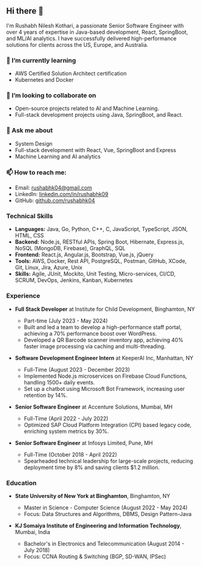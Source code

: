 ## Hi there 👋

I'm Rushabh Nilesh Kothari, a passionate Senior Software Engineer with over 4 years of expertise in Java-based development, React, SpringBoot, and ML/AI analytics. I have successfully delivered high-performance solutions for clients across the US, Europe, and Australia. 

### 🌱 I’m currently learning
- AWS Certified Solution Architect certification
- Kubernetes and Docker

### 👯 I’m looking to collaborate on
- Open-source projects related to AI and Machine Learning.
- Full-stack development projects using Java, SpringBoot, and React.

### 💬 Ask me about
- System Design
- Full-stack development with React, Vue, SpringBoot and Express
- Machine Learning and AI analytics

### 📫 How to reach me:
- Email: [rushabhk04@gmail.com](mailto:rushabhk04@gmail.com)
- LinkedIn: [linkedin.com/in/rushabhk09](https://www.linkedin.com/in/rushabhk09)
- GitHub: [github.com/rushabhk04](https://www.github.com/rushabhk04)

### Technical Skills
- **Languages:** Java, Go, Python, C++, C, JavaScript, TypeScript, JSON, HTML, CSS
- **Backend:** Node.js, RESTful APIs, Spring Boot, Hibernate, Express.js, NoSQL (MongoDB, Firebase), GraphQL, SQL
- **Frontend:** React.js, Angular.js, Bootstrap, Vue.js, jQuery
- **Tools:** AWS, Docker, Rest API, PostgreSQL, Postman, GitHub, XCode, Git, Linux, Jira, Azure, Unix
- **Skills:** Agile, JUnit, Mockito, Unit Testing, Micro-services, CI/CD, SCRUM, DevOps, Jenkins, Kanban, Kubernetes

### Experience
- **Full Stack Developer** at Institute for Child Development, Binghamton, NY
  - Part-time (July 2023 - May 2024)
  - Built and led a team to develop a high-performance staff portal, achieving a 70% performance boost over WordPress.
  - Developed a QR Barcode scanner inventory app, achieving 40% faster image processing via caching and multi-threading.

- **Software Development Engineer Intern** at KeeperAI Inc, Manhattan, NY
  - Full-Time (August 2023 - December 2023)
  - Implemented Node.js microservices on Firebase Cloud Functions, handling 1500+ daily events.
  - Set up a chatbot using Microsoft Bot Framework, increasing user retention by 14%.

- **Senior Software Engineer** at Accenture Solutions, Mumbai, MH
  - Full-Time (April 2022 - July 2022)
  - Optimized SAP Cloud Platform Integration (CPI) based legacy code, enriching system metrics by 30%.

- **Senior Software Engineer** at Infosys Limited, Pune, MH
  - Full-Time (October 2018 - April 2022)
  - Spearheaded technical leadership for large-scale projects, reducing deployment time by 8% and saving clients $1.2 million.

### Education
- **State University of New York at Binghamton**, Binghamton, NY
  - Master in Science - Computer Science (August 2022 - May 2024)
  - Focus: Data Structures and Algorithms, DBMS, Design Pattern-Java

- **KJ Somaiya Institute of Engineering and Information Technology**, Mumbai, India
  - Bachelor's in Electronics and Telecommunication (August 2014 - July 2018)
  - Focus: CCNA Routing & Switching (BGP, SD-WAN, IPSec)
